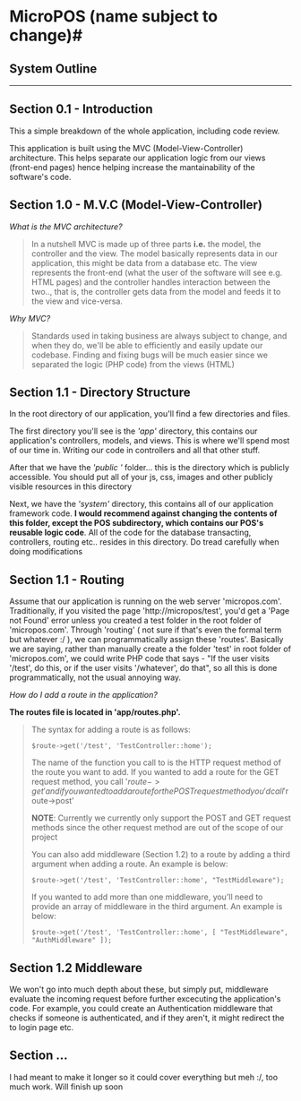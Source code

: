 # MicroPOS (name subject to change)### System Outline ##----------## Section 0.1 -  Introduction ##This a simple breakdown of the whole application, including code review.This application is built using the MVC (Model-View-Controller) architecture. This helps separate our application logic from our views (front-end pages) hence helping increase the mantainability of the software's code.## Section 1.0 - M.V.C (Model-View-Controller) ##*What is the MVC architecture?*> In a nutshell MVC is made up of three parts **i.e.** the model, the controller and the view. The model basically> represents data in our application, this might be data from a database etc. The view represents the front-end> (what the user of the software will see e.g. HTML pages) and the controller handles interaction between the two..,> that is, the controller gets data from the model and feeds it to the view and vice-versa.*Why MVC?*> Standards used in taking business are always subject to change, and when they do, we'll be able to> efficiently and easily update our codebase. Finding and fixing bugs will be much easier since we separated> the logic (PHP code) from the views (HTML)## Section 1.1 - Directory Structure ##In the root directory of our application, you'll find a few directories and files.The first directory you'll see is the *'app'* directory, this contains our application's controllers,models, and views. This is where we'll spend most of our time in. Writing our code in controllers and all that other stuff.After that we have the *'public '* folder... this is the directory which is publicly accessible. You should put all of your js, css, images and other publicly visible resourcesin this directoryNext, we have the *'system'* directory, this contains all of our application framework code. **I would recommend against changing the contents of this folder, except the POS subdirectory, which contains our POS's reusable logic code**. All of the code for the database transacting, controllers, routing etc.. resides in this directory. Do tread carefully when doing modifications## Section 1.1 - Routing ##Assume that our application is running on the web server 'micropos.com'. Traditionally, if you visited the page 'http://micropos/test', you'd get a 'Page not Found' error unless you created a test folder in the root folder of 'micropos.com'. Through 'routing' ( not sure if that's even the formal term but whatever :/ ), we can programmatically assign these 'routes'. Basically we are saying, rather than manually create a the folder 'test' in root folder of 'micropos.com', we could write PHP code that says - "If the user visits '/test', do this, or if the user visits '/whatever', do that", so all this is done programmatically, not the usual annoying way.*How do I add a route in the application?***The routes file is located in 'app/routes.php'.**> The syntax for adding a route is as follows:>      > `$route->get('/test', 'TestController::home');`>      > The name of the function you call to is the HTTP request method of the route you want to add. If you wanted to> add a route for the GET request method, you call '$route->get' and if you wanted to add a route for the POST> request method you'd call '$route->post'>> **NOTE**: Currently we currently only support the POST and GET request methods since the other request method are out> of the scope of our project>> You can also add middleware (Section 1.2) to a route by adding a third argument when adding a route. An example is below:>> `$route->get('/test', 'TestController::home', "TestMiddleware");`>> If you wanted to add more than one middleware, you'll need to provide an array of middleware in the third argument. An example is below:>> `$route->get('/test', 'TestController::home', [ "TestMiddleware", "AuthMiddleware" ]);`## Section 1.2 Middleware ##We won't go into much depth about these, but simply put, middleware evaluate the incoming request before further excecuting the application's code. For example, you could create an Authentication middleware that checks if someone is authenticated, and if they aren't, it might redirect the to login page etc.## Section ... ##I had meant to make it longer so it could cover everything but meh :/, too much work. Will finish upsoon